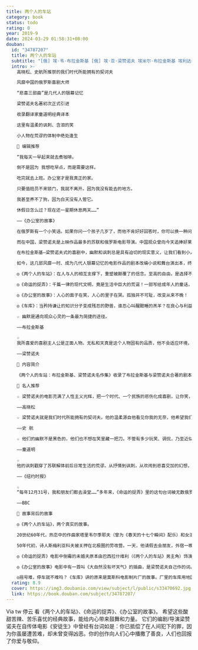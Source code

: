 ```yaml
---
title: 两个人的车站
category: book
status: todo
rating: 0
year: 2019-9
date: 2024-03-29 01:58:31+08:00
douban:
  id: "34787207"
  title: 两个人的车站
  subtitle: "[俄] 埃·韦·布拉金斯基 [俄] 埃·亚·梁赞诺夫 埃米尔·布拉金斯基 埃利达尔·梁赞诺夫 / 2019 / 四川人民出版社"
  intro: >-
    高晓松、史航所推崇的我们时代所能拥有的契诃夫

    风靡中国的俄罗斯喜剧大师

    “悲喜三部曲”是几代人的银幕记忆

    梁赞诺夫名著初次正式引进

    收录翻译家童道明经典译本

    这里有温柔的讽刺、含泪的笑

    小人物在荒谬的体制中绝处逢生

    📖 编辑推荐

    “我每天一早起来就去煮咖啡。

    倒不是因为 我想吃早点，而是需要这样。

    吃完就去上班。办公室才是我真正的家。

    只要值班员不来锁门，我就不离开。因为我没有能去的地方。

    我甚至养不了狗，因为白天没有人管它。

    休假日怎么过？现在还一星期休息两天……”

    ——《办公室的故事》

    在俄罗斯有一个小笑话。如果你问一个孩子几岁了，而他不肯好好回答时，你可以换一种问法：“你看过几遍《命运的捉弄》？”如果他说10遍，那你可以推断这个孩子今年10岁了。这是因为，《命运的捉弄》是陪伴俄罗斯人迎接每个新年的永远的童话，片子的主人公在人们心中早已成了亲人般的存在。不夸张地说，俄罗斯人对这部电影的长情，堪比中国人对饺子的热爱。

    而在中国，梁赞诺夫是上映作品最多的苏联和俄罗斯电影导演。中国观众曾向今天追捧好莱坞电影一样，狂热地为他贡献票房和收视率；话剧版《办公室的故事》《命运的捉弄》《青春禁忌游戏》等，至今仍在我们的舞台上常演不衰。

    在布拉金斯基—梁赞诺夫式的喜剧中，幽默和讽刺总是具有迫切的现实意义，让我们看到小人物在荒谬的体制中如何生存。即使时代变迁，这份温柔的讽刺，依然能让我们含泪而笑。

    如今，这几部风靡一时、成为几代人银幕记忆的电影作品的剧本改编小说和舞台演出本，终于得以初次引进出版，并收录翻译家童道明的经典译本，另附专门撰写的导读文章，引领读者走进梁赞诺夫的喜剧世界。

    ◎《两个人的车站》：在人与人的相互支撑下，重塑被颠覆了的信念。至高的自由，是选择不逃。

    ◎《命运的捉弄》：千篇一律的现代文明，竟是生活中巨大的荒诞！一部写给成年人的童话，为疲惫的心融化冰雪。

    ◎《办公室的故事》：人心的面子在笑，人心的里子在哭。孤独并不可耻，改变从来不晚！

    ◎《车库》：当矜持谦让的知识分子变成残忍的野兽，谁忍心叫醒酣睡的羔羊？在良心与利益的较量中，目睹“民主生活”之怪现状。

    ☆ 幽默是通向观众心灵的一条最为简捷的途径。

    ——布拉金斯基

    ☆
    我所喜爱的喜剧主人公是正面人物。无私和天真是这个人物固有的品质，他不会适应环境，而且常常是个倒霉鬼。但是他从未感到过自己是不幸的。他心地善良，富有同情心，而且从不将自己的道德准则强加于周围的人——他只是依照道德规范而生活，这些道德规范对他来说就像空气那样自然。

    ——梁赞诺夫

    📖 内容简介

    《两个人的车站：布拉金斯基、梁赞诺夫名作集》收录了布拉金斯基与梁赞诺夫合著的剧本小说《两个人的车站》《命运的捉弄，或蒸得舒服……》，以及戏剧剧本《办公室的故事》《车库》。

    📖 名人推荐

    ☆ 梁赞诺夫的电影充满了人性主义光辉，把一个时代、一个民族的悲伤化成喜剧，让你笑，但让你心里充满了感动。

    ——高晓松

    ☆ 梁赞诺夫就是我们时代所能拥有的契诃夫。他的温柔源自他看见你我的无奈，他希望我们深呼吸，然后大笑。

    ——史 航

    ☆ 他们的幽默不是黑色的，他们也不想在笑里藏一把刀。不管有多少玩笑、调侃，乃至近似闹剧的噱头，背后总是流淌着人性的暖流。

    ——童道明

    ☆
    他的讽刺戳穿了苏联解体前后日常生活的荒谬。从抒情到讽刺，从欢闹到悲喜交加的幻想，他能驾驭每一种喜剧色彩。……和比利·怀尔德一样，他的影片风格怪诞，偏爱骗子和无赖。和希区柯克一样，他有客串出镜的癖好。和伍迪·艾伦一样，他有一种天赋，善于将可爱却失败的知识分子的困境戏剧化。

    ——《纽约时报》

    ☆
    “每年12月31号，我和朋友们都去澡堂……”多年来，《命运的捉弄》里的这句台词被无数俄罗斯人引用过。和梁赞诺夫电影里的无数台词一样，它已经成了俄语结构的一部分。

    ——BBC

    📖 故事背后的故事

    ◎《两个人的车站》，两个真实的故事。

    20世纪60年代，热恋中的作曲家塔里韦尔季耶夫（曾为《春天的十七个瞬间》配乐）和女演员马克萨科娃（瓦赫坦戈夫剧院《叶甫盖尼·奥涅金》中奶妈的饰演者）驾车出行，不幸撞死了一名男子。作曲家坚称开车的是自己，最终被判入狱两年。但由于调查整整持续了两年，他在审判后即被赦免。不过这段恋情也画上了句号。

    50年代初，诗人斯梅利亚科夫被关押在北极圈的劳改营。一天，他请假去会朋友，外宿一晚，结果睡过了头。为了赶上早点名（否则等同于逃跑），他和朋友们在雪地里跑了几公里，最后他实在跑不动了，被朋友们拖着到了营门口。

    ◎《命运的捉弄》电影中倒霉的未婚夫原本由巴西拉什维利（《两个人的车站》男主角）饰演，但在开拍后，他由于父亲和圣彼得堡大剧院的同事先后去世，无法继续参演，只好由雅科夫列夫接棒这个角色。但在影片中，女主角把被男主角丢到窗外的未婚夫照片（这时照片上是雅科夫列夫）捡起来时，观众看到的其实是巴西拉什维利的照片，因为镜头没有来得及补拍。

    ◎《办公室的故事》电影中有一首叫《大自然没有坏天气》的插曲，是梁赞诺夫自己作的词。但他把歌词交给作曲家彼得罗夫时，出于难为情，谎称这是英国诗人威廉·布莱克的诗。作曲家当时不疑有他，后来才得知真相，进而慢慢发现，在两人的长期合作中，梁赞诺夫给他的很多“著名诗人的诗作”都是导演自己写的。

    ◎摇号难，停车就不难吗？《车库》讲的原来是莫斯科电影制片厂的故事。厂里的车库用地因被新修的高速路穿过，不得不减少车位，车库修建合作社管委会为此召开会议。梁赞诺夫花了30分钟来到现场，没想到会一开就是一天。那些正派、聪明的艺术家，包括在全国乃至世界闻名的人物，为了保住自己的车位不惜互相攻击，场面极其不堪。梁赞诺夫深受震撼，于是创作了这个剧本，并在片中饰演了一个全程睡觉因而丢了车位的倒霉蛋。
  rating: 8.9
  cover: https://img3.doubanio.com/view/subject/l/public/s33470692.jpg
  link: https://book.douban.com/subject/34787207/
---
```


Via tw 停云 看《两个人的车站》、《命运的捉弄》、《办公室的故事》。
希望这些酸甜苦辣、苦乐喜忧的经典故事，能给内心带来鼓舞和力量。
它们的编剧/导演梁赞诺夫在自传体电影《安徒生》中曾经有台词如是：你已抵偿了在人间犯下的罪，因为你虽屡遭苦难，却未曾变得凶恶。你的创作向人们心中播撒了善良，人们也回报了你爱与敬仰。
